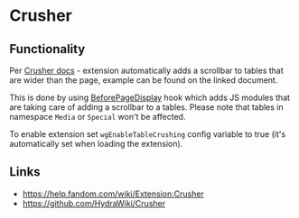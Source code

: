 # Crusher
## Functionality
Per [Crusher docs](https://help.fandom.com/wiki/Extension:Crusher) - extension automatically adds a scrollbar to tables that are wider than the page, example can be found on the linked document.

This is done by using [BeforePageDisplay](https://www.mediawiki.org/wiki/Manual:Hooks/BeforePageDisplay) hook which adds JS modules that are taking care of adding a scrollbar to a tables. Please note that tables in namespace `Media` or `Special` won't be affected.

To enable extension set `wgEnableTableCrushing` config variable to true (it's automatically set when loading the extension).
## Links
* https://help.fandom.com/wiki/Extension:Crusher
* https://github.com/HydraWiki/Crusher
